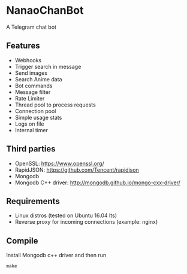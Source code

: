 # NanaoChanBot

A Telegram chat bot

## Features
* Webhooks
* Trigger search in message
* Send images
* Search Anime data
* Bot commands
* Message filter
* Rate Limiter
* Thread pool to process requests
* Connection pool
* Simple usage stats
* Logs on file
* Internal timer

## Third parties
* OpenSSL: https://www.openssl.org/
* RapidJSON: https://github.com/Tencent/rapidjson
* Mongodb
* Mongodb C++ driver: http://mongodb.github.io/mongo-cxx-driver/

## Requirements
* Linux distros (tested on Ubuntu 16.04 lts)
* Reverse proxy for incoming connections (example: nginx)

## Compile
Install Mongodb c++ driver and then run

```make```
